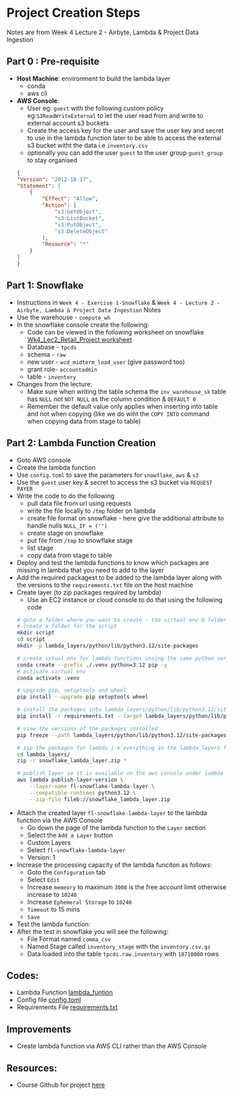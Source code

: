 # Project Creation Steps
Notes are from Week 4 Lecture 2 - Airbyte, Lambda & Project Data Ingestion

## Part 0 : Pre-requisite
* **Host Machine**: environment to build the lambda layer
    * conda
    * aws cli
* **AWS Console**:
    * User eg: `guest` with the following custom policy eg:`S3ReadWriteExternal` to let the user read from and write to external account s3 buckets
    * Create the access key for the user and save the user key and secret to use in the lambda function later to be able to access the external s3 bucket witht the data i.e `inventory.csv`
    * optionally you can add the user `guest` to the user group `guest_group` to stay organised
    ```json
    {
    "Version": "2012-10-17",
    "Statement": [
        {
            "Effect": "Allow",
            "Action": [
                "s3:GetObject",
                "s3:ListBucket",
                "s3:PutObject",
                "s3:DeleteObject"
            ],
            "Resource": "*"
        }
    ]
    }
    ```
## Part 1: Snowflake 
* Instructions in `Week 4 - Exercise 1-Snowflake` & `Week 4 - Lecture 2 - Airbyte, Lambda & Project Data Ingestion` Notes
* Use the warehouse - `compute_wh`
* In the snowflake console create the following:
    * Code can be viewed in the following worksheet on snowflake [Wk4_Lec2_Retail_Project worksheet](https://app.snowflake.com/ardimvt/jo76007/w45glwo1zhJK#query)
    * Database - `tpcds`
    * schema - `raw`
    * new user - `wcd_midterm_load_user` (give password too)
    * grant role- `accountadmin`
    * table - `inventory`
* Changes from the lecture:
    * Make sure when writing the table schema the `inv_warehouse_sk` table has `NULL` not `NOT NULL` as the column condition & `DEFAULT 0`
    * Remember the default value only applies when inserting into table and not when copying (like we do wiht the `COPY INTO` command when copying data from stage to table)

## Part 2: Lambda Function Creation
* Goto AWS console
* Create the lambda function
* Use `config.toml` to save the parameters for `snowflake`, `aws` & `s3`
* Use the `guest` user key & secret to access the s3 bucket via `REQUEST PAYER`
* Write the code to do the following
    * pull data file from url using requests
    * write the file locally to `/tmp` folder on lambda
    * create file format on snowflake - here give the additional attribute to handle nulls `NULL_IF = ('')`
    * create stage on snowflake
    * put file from `/tmp` to snowflake stage
    * list stage
    * copy data from stage to table
* Deploy and test the lambda functions to know which packages are missing in lambda that you need to add to the layer
* Add the required packagest to be added to the lambda layer along with the versions to the `requirements.txt` file on the host machine
* Create layer (to zip packages required by lambda)
    * Use an EC2 instance or cloud console to do that using the following code
    ```bash
    # goto a folder where you want to create - the virtual env & folder for storing the lambda layers lambda_layers
    # create a folder for the script
    mkdir script
    cd script
    mkdir -p lambda_layers/python/lib/python3.12/site-packages

    # create vitual env for lambda functions unsing the same python version as the lambda function
    conda create --prefix ./.venv python=3.12 pip -y
    # activate virtual env
    conda activate .venv

    # upgrade pip, setuptools and wheel
    pip install --upgrade pip setuptools wheel

    # install the packages into lambda_layers/python/lib/python3.12/site-packages using the virtual env python
    pip install -r requirements.txt --target lambda_layers/python/lib/python3.12/site-packages/. 

    # view the versions of the packages installed
    pip freeze --path lambda_layers/python/lib/python3.12/site-packages/

    # zip the packages for lambda i.e everything in the lambda_layers folder into a zip file named snowflake_lambda_layer.zip
    cd lambda_layers/
    zip -r snowflake_lambda_layer.zip *

    # publish layer so it is available on the aws console under lambda layers
    aws lambda publish-layer-version \
        --layer-name fl-snowflake-lambda-layer \
        --compatible-runtimes python3.12 \
        --zip-file fileb://snowflake_lambda_layer.zip
    ```
* Attach the created layer `fl-snowflake-lambda-layer` to the lambda function via the AWS Console 
    * Go down the page of the lambda function to the `Layer` section 
    * Select the `Add a Layer` button
    * Custom Layers
    * Select `fl-snowflake-lambda-layer`
    * Version: 1
* Increase the processing capacity of the lambda funciton as follows:
    * Goto the `Configuration` tab
    * Select `Edit`
    * Increase `memeory` to maximum `3008` is the free account limit otherwise increase to `10240`
    * Increase `Ephemeral Storage` to `10240`
    * `Timeout` to 15 mins
    * `Save`
* Test the lambda function:
* After the test in snowflake you will see the following:
    * File Format named `comma_csv`
    * Named Stage called `inventory_stage` with the `inventory.csv.gz`
    * Data loaded into the table `tpcds.raw.inventory` with `10710000` rows


## Codes:
* Lambda Function [lambda_funtion](../script/lambda_function.py)
* Config file [config.toml](../script/config.toml)
* Requirements File [requirements.txt](../script/requirements.txt)

## Improvements
* Create lambda function via AWS CLI rather than the AWS Console


## Resources:
* Course Github for project [here](https://github.com/WCD-DE/AE_Project_Student/tree/main/project_lambda_function)


